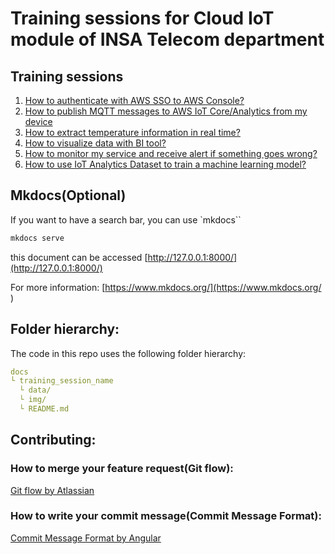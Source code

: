 # Training sessions for Cloud IoT module of INSA Telecom department 

## Training sessions

1. [How to authenticate with AWS SSO to AWS Console?](docs/0_authentication/README.md)
1. [How to publish MQTT messages to AWS IoT Core/Analytics from my device](docs/1_publish_mqtt/README.md)
1. [How to extract temperature information in real time?](docs/2_temperature_extraction/README.md)
1. [How to visualize data with BI tool?](docs/3_visualization/README.md)
1. [How to monitor my service and receive alert if something goes wrong?](docs/_monitoring_alerting/README.md)
1. [How to use IoT Analytics Dataset to train a machine learning model?](docs/5_machine_learning/README.md)

## Mkdocs(Optional)
If you want to have a search bar, you can use `mkdocs``

```bash
mkdocs serve
```
this document can be accessed [http://127.0.0.1:8000/](http://127.0.0.1:8000/)

For more information: [https://www.mkdocs.org/](https://www.mkdocs.org/
)
## Folder hierarchy:
The code in this repo uses the following folder hierarchy:

```yaml
docs
└ training_session_name
  └ data/
  └ img/
  └ README.md
```

## Contributing:
### How to merge your feature request(Git flow):
[Git flow by Atlassian](https://www.atlassian.com/git/tutorials/comparing-workflows/gitflow-workflow)

### How to write your commit message(Commit Message Format):
[Commit Message Format by Angular](https://github.com/angular/angular/blob/master/CONTRIBUTING.md#-commit-message-format)